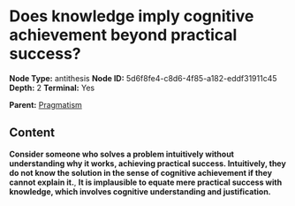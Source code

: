 # Does knowledge imply cognitive achievement beyond practical success?

**Node Type:** antithesis
**Node ID:** 5d6f8fe4-c8d6-4f85-a182-eddf31911c45
**Depth:** 2
**Terminal:** Yes

**Parent:** [Pragmatism](pragmatism.md)

## Content

**Consider someone who solves a problem intuitively without understanding why it works, achieving practical success. Intuitively, they do not know the solution in the sense of cognitive achievement if they cannot explain it.**, **It is implausible to equate mere practical success with knowledge, which involves cognitive understanding and justification.**
